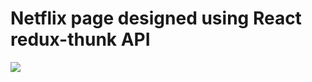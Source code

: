 # Netflix page designed using React redux-thunk API

![](https://github.com/ozbuganliramazan/Netflix-React-Redux-Redux-thunk/blob/main/src/netfik.gif)
